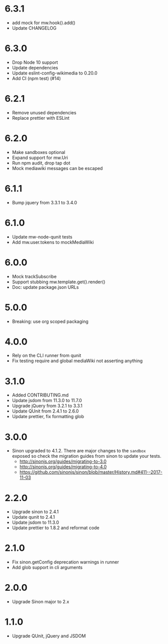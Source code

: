 # 6.3.1
* add mock for mw.hook().add()
* Update CHANGELOG

# 6.3.0
* Drop Node 10 support
* Update dependencies
* Update eslint-config-wikimedia to 0.20.0
* Add CI (npm test) (#14)

# 6.2.1
* Remove unused dependencies
* Replace prettier with ESLint

# 6.2.0
* Make sandboxes optional
* Expand support for mw.Uri
* Run npm audit, drop tap dot
* Mock mediawiki messages can be escaped

# 6.1.1
* Bump jquery from 3.3.1 to 3.4.0

# 6.1.0
* Update mw-node-qunit tests
* Add mw.user.tokens to mockMediaWiki

# 6.0.0
* Mock trackSubscribe
* Support stubbing mw.template.get().render()
* Doc: update package.json URLs

# 5.0.0

* Breaking: use org scoped packaging

# 4.0.0

* Rely on the CLI runner from qunit
* Fix testing require and global mediaWiki not asserting anything

# 3.1.0

* Added CONTRIBUTING.md
* Update jsdom from 11.3.0 to 11.7.0
* Upgrade jQuery from 3.2.1 to 3.3.1
* Update QUnit from 2.4.1 to 2.6.0
* Update prettier, fix formatting glob

# 3.0.0

* Sinon upgraded to 4.1.2. There are major changes to the `sandbox` exposed so
  check the migration guides from sinon to update your tests.
  * http://sinonjs.org/guides/migrating-to-3.0
  * http://sinonjs.org/guides/migrating-to-4.0
  * https://github.com/sinonjs/sinon/blob/master/History.md#411--2017-11-03

# 2.2.0

* Upgrade sinon to 2.4.1
* Update qunit to 2.4.1
* Update jsdom to 11.3.0
* Update prettier to 1.8.2 and reformat code

# 2.1.0

* Fix sinon.getConfig deprecation warnings in runner
* Add glob support in cli arguments

# 2.0.0

* Upgrade Sinon major to 2.x

# 1.1.0

* Upgrade QUnit, jQuery and JSDOM

